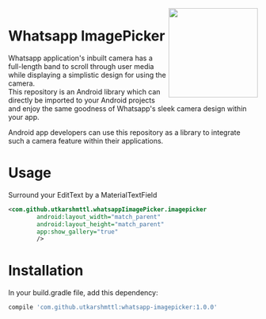 <img src="https://github.com/utkarshmttl/whatsapp-ImagePicker/blob/master/screen_shot.jpg?raw=true" align="right" width ="180px" height ="auto"/>  

# Whatsapp ImagePicker  
Whatsapp application's inbuilt camera has a full-length band to scroll through user media while displaying a simplistic design for using the camera.  
This repository is an Android library which can directly be imported to your Android projects and enjoy the same goodness of Whatsapp's sleek camera design within your app.  
  
Android app developers can use this repository as a library to integrate such a camera feature within their applications.
  
# Usage

Surround your EditText by a MaterialTextField

```xml
<com.github.utkarshmttl.whatsappIimagePicker.imagepicker
        android:layout_width="match_parent"
        android:layout_height="match_parent"
        app:show_gallery="true"
        />

```
  
# Installation

In your build.gradle file, add this dependency:  
```groovy
compile 'com.github.utkarshmttl:whatsapp-imagepicker:1.0.0'
```
